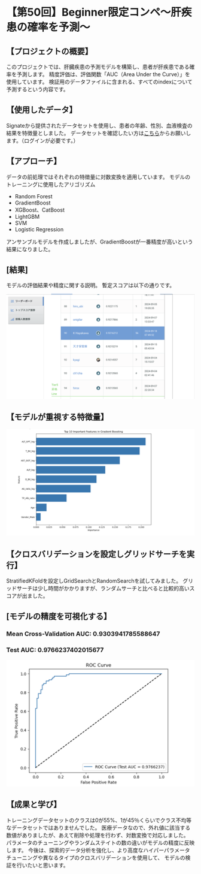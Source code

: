 # 【第50回】Beginner限定コンペ〜肝疾患の確率を予測〜

## 【プロジェクトの概要】
このプロジェクトでは、肝臓疾患の予測モデルを構築し、患者が肝疾患である確率を予測します。
精度評価は、評価関数「AUC（Area Under the Curve）」を使用しています。
検証用のデータファイルに含まれる、すべてのindexについて予測するという内容です。

## 【使用したデータ】
Signateから提供されたデータセットを使用し、患者の年齢、性別、血液検査の結果を特徴量としました。
データセットを確認したい方は[こちら](https://signate.jp/competitions/1387#evaluation/)からお願いします。（ログインが必要です。）

## 【アプローチ】 
データの前処理ではそれぞれの特徴量に対数変換を適用しています。
モデルのトレーニングに使用したアリゴリズム
- Random Forest
- GradientBoost
- XGBoost、CatBoost
- LightGBM
- SVM
- Logistic Regression

アンサンブルモデルを作成しましたが、GradientBoostが一番精度が高いという結果になりました。

## [結果] 
モデルの評価結果や精度に関する説明。
暫定スコアは以下の通りです。

![暫定スコア](score.png)

## 【モデルが重視する特徴量】

![モデルが重視する特徴量](important_features.png)

## 【クロスバリデーションを設定しグリッドサーチを実行】
StratifiedKFoldを設定しGridSearchとRandomSearchを試してみました。
グリッドサーチは少し時間がかかりますが、ランダムサーチと比べると比較的高いスコアが出ました。

## [モデルの精度を可視化する】
### Mean Cross-Validation AUC: 0.9303941785588647
### Test AUC: 0.9766237402015677

![ROCの確認](roc.png)

## 【成果と学び】
トレーニングデータセットのクラスは0が55%、1が45％くらいでクラス不均等なデータセットではありませんでした。
医療データなので、外れ値に該当する数値がありましたが、あえて削除や処理を行わず、対数変換で対応しました。
パラメータのチューニングやランダムステイトの数の違いがモデルの精度に反映します。
今後は、探索的データ分析を強化し、より高度なハイパーパラメータチューニングや異なるタイプのクロスバリデーションを使用して、
モデルの検証を行いたいと思います。
